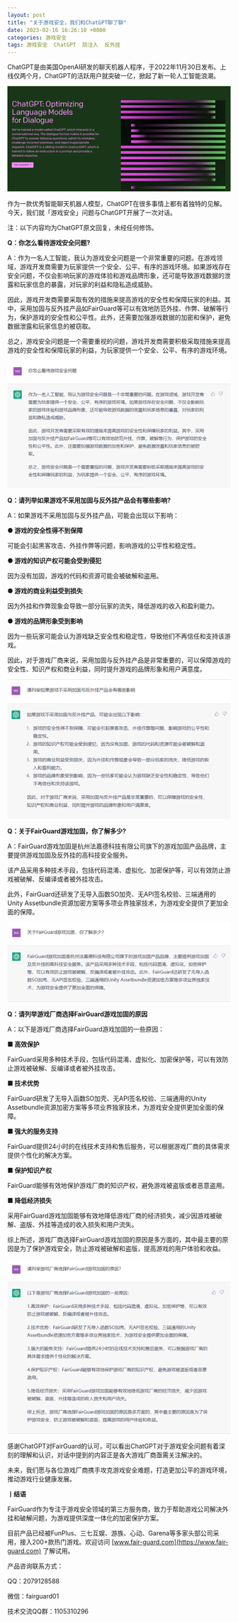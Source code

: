 ```yaml
---
layout: post
title: "关于游戏安全，我们和ChatGPT聊了聊"
date: 2023-02-16 16:26:10 +0800
categories: 游戏安全
tags: 游戏安全  ChatGPT  防注入  反外挂
---
```


ChatGPT是由美国OpenAI研发的聊天机器人程序，于2022年11月30日发布。上线仅两个月，ChatGPT的活跃用户就突破一亿，掀起了新一轮人工智能浪潮。<!-- more -->  

![315_21](/assets/res/202103/chatGPT.png)  

作为一款优秀智能聊天机器人模型，ChatGPT在很多事情上都有着独特的见解。今天，我们就「游戏安全」问题与ChatGPT开展了一次对话。  

注：以下内容均为ChatGPT原文回复，未经任何修饰。  

**Q：你怎么看待游戏安全问题?**  

A：作为一名人工智能，我认为游戏安全问题是一个非常重要的问题。在游戏领域，游戏开发商需要为玩家提供一个安全、公平、有序的游戏环境。如果游戏存在安全问题，不仅会影响玩家的游戏体验和游戏品牌形象，还可能导致游戏数据的泄露和玩家信息的暴露，对玩家的利益和隐私造成威胁。  

因此，游戏开发商需要采取有效的措施来提高游戏的安全性和保障玩家的利益。其中，采用加固与反外挂产品如FairGuard等可以有效地防范外挂、作弊、破解等行为，保护游戏的安全性和公平性。此外，还需要加强游戏数据的加密和保护，避免数据泄露和玩家信息的被窃取。  

总之，游戏安全问题是一个需要重视的问题，游戏开发商需要积极采取措施来提高游戏的安全性和保障玩家的利益，为玩家提供一个安全、公平、有序的游戏环境。  

![315_21](/assets/res/202103/回复1.png)  

**Q：请列举如果游戏不采用加固与反外挂产品会有哪些影响?**  

A：如果游戏不采用加固与反外挂产品，可能会出现以下影响：  

**● 游戏的安全性得不到保障**  

可能会引起黑客攻击、外挂作弊等问题，影响游戏的公平性和稳定性。  

**● 游戏的知识产权可能会受到侵犯**  

因为没有加固，游戏的代码和资源可能会被破解和盗用。  

**● 游戏的商业利益受到损失**  

因为外挂和作弊现象会导致一部分玩家的流失，降低游戏的收入和盈利能力。  

**● 游戏的品牌形象受到影响**  

因为一些玩家可能会认为游戏缺乏安全性和稳定性，导致他们不再信任和支持该游戏。  

因此，对于游戏厂商来说，采用加固与反外挂产品是非常重要的，可以保障游戏的安全性、知识产权和商业利益，同时提升游戏的品牌形象和用户满意度。  

![315_21](/assets/res/202103/回复2.png)  

**Q：关于FairGuard游戏加固，你了解多少?**  

A：FairGuard游戏加固是杭州法嘉德科技有限公司旗下的游戏加固产品品牌，主要提供游戏加固及反外挂的高科技安全服务。  

该产品采用多种技术手段，包括代码混淆、虚拟化、加密保护等，可以有效防止游戏被破解、反编译或者被外挂攻击。  

此外，FairGuard还研发了无导入函数SO加壳、无API签名校验、三端通用的Unity Assetbundle资源加密方案等多项业界独家技术，为游戏安全提供了更加全面的保障。  

![315_21](/assets/res/202103/回复3.png)  

**Q：请列举游戏厂商选择FairGuard游戏加固的原因**  

A：以下是游戏厂商选择FairGuard游戏加固的一些原因：  

**■ 高效保护**  

FairGuard采用多种技术手段，包括代码混淆、虚拟化、加密保护等，可以有效防止游戏被破解、反编译或者被外挂攻击。  

**■ 技术优势**  

FairGuard研发了无导入函数SO加壳、无API签名校验、三端通用的Unity Assetbundle资源加密方案等多项业界独家技术，为游戏安全提供更加全面的保障。  

**■ 强大的服务支持**  

FairGuard提供24小时的在线技术支持和售后服务，可以根据游戏厂商的具体需求提供个性化的解决方案。  

**■ 保护知识产权**  

FairGuard能够有效地保护游戏厂商的知识产权，避免游戏被盗版或者恶意盗用。  

**■ 降低经济损失**  

采用FairGuard游戏加固能够有效地降低游戏厂商的经济损失，减少因游戏被破解、盗版、外挂等造成的收入损失和用户流失。  

综上所述，游戏厂商选择FairGuard游戏加固的原因是多方面的，其中最主要的原因是为了保护游戏安全，防止游戏被破解和盗版，提高游戏的用户体验和收益。  

![315_21](/assets/res/202103/回复4.png)  

感谢ChatGPT对FairGuard的认可，可以看出ChatGPT对于游戏安全问题有着深刻的理解和认识，对话中提到的内容正是各大游戏厂商亟需关注解决的。  

未来，我们愿与各位游戏厂商携手攻克游戏安全难题，打造更加公平的游戏环境，推动游戏行业健康发展。  

**丨结语**  

FairGuard作为专注于游戏安全领域的第三方服务商，致力于帮助游戏公司解决外挂和破解问题，为游戏提供深度一体化的加密保护方案。  

目前产品已经被FunPlus、三七互娱、游族、心动、Garena等多家头部公司采用，接入200+款热门游戏。欢迎访问 [www.fair-guard.com](https://www.fair-guard.com) 了解试用。    

产品咨询联系方式：  

QQ：2079128588  

微信：fairguard01  

技术交流QQ群：1105310296  
